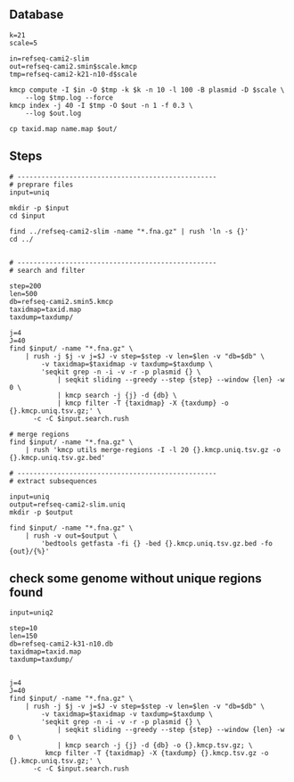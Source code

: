 ## Database

    k=21
    scale=5
    
    in=refseq-cami2-slim 
    out=refseq-cami2.smin$scale.kmcp
    tmp=refseq-cami2-k21-n10-d$scale
    
    kmcp compute -I $in -O $tmp -k $k -n 10 -l 100 -B plasmid -D $scale \
        --log $tmp.log --force        
    kmcp index -j 40 -I $tmp -O $out -n 1 -f 0.3 \
        --log $out.log
    
    cp taxid.map name.map $out/

## Steps

    # --------------------------------------------------
    # preprare files
    input=uniq
    
    mkdir -p $input
    cd $input
    
    find ../refseq-cami2-slim -name "*.fna.gz" | rush 'ln -s {}'
    cd ../
    

    # --------------------------------------------------
    # search and filter
    
    step=200
    len=500
    db=refseq-cami2.smin5.kmcp
    taxidmap=taxid.map
    taxdump=taxdump/
    
    j=4
    J=40
    find $input/ -name "*.fna.gz" \
        | rush -j $j -v j=$J -v step=$step -v len=$len -v "db=$db" \
            -v taxidmap=$taxidmap -v taxdump=$taxdump \
            'seqkit grep -n -i -v -r -p plasmid {} \
                | seqkit sliding --greedy --step {step} --window {len} -w 0 \
                | kmcp search -j {j} -d {db} \
                | kmcp filter -T {taxidmap} -X {taxdump} -o {}.kmcp.uniq.tsv.gz;' \
          -c -C $input.search.rush
    
    # merge regions
    find $input/ -name "*.fna.gz" \
        | rush 'kmcp utils merge-regions -I -l 20 {}.kmcp.uniq.tsv.gz -o {}.kmcp.uniq.tsv.gz.bed'
            
    # --------------------------------------------------
    # extract subsequences
    
    input=uniq
    output=refseq-cami2-slim.uniq
    mkdir -p $output
    
    find $input/ -name "*.fna.gz" \
        | rush -v out=$output \
            'bedtools getfasta -fi {} -bed {}.kmcp.uniq.tsv.gz.bed -fo {out}/{%}'

## check some genome without unique regions found

    input=uniq2
    
    step=10
    len=150
    db=refseq-cami2-k31-n10.db
    taxidmap=taxid.map
    taxdump=taxdump/
    
    
    j=4
    J=40
    find $input/ -name "*.fna.gz" \
        | rush -j $j -v j=$J -v step=$step -v len=$len -v "db=$db" \
            -v taxidmap=$taxidmap -v taxdump=$taxdump \
            'seqkit grep -n -i -v -r -p plasmid {} \
                | seqkit sliding --greedy --step {step} --window {len} -w 0 \
                | kmcp search -j {j} -d {db} -o {}.kmcp.tsv.gz; \
             kmcp filter -T {taxidmap} -X {taxdump} {}.kmcp.tsv.gz -o {}.kmcp.uniq.tsv.gz;' \
          -c -C $input.search.rush
